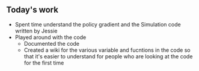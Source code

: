 ## Today's work

- Spent time understand the policy gradient and the Simulation code written by Jessie
- Played around with the code
	- Documented the code
	- Created a wiki for the various variable and fucntions in the code so that it's easier to understand for people who are looking at the code for the first time